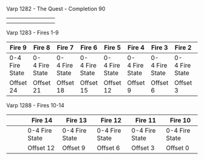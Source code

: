 Varp 1282 - The Quest - Completion 90

|     |     |     |     |     |     |     |     |
| --- | --- | --- | --- | --- | --- | --- | --- |
|     |     |     |     |     |     |     |     |
|     |     |     |     |     |     |     |     |

Varp 1283 - Fires 1-9

| Fire 9         | Fire 8         | Fire 7         | Fire 6         | Fire 5         | Fire 4         | Fire 3         | Fire 2         | Fire 1         |
| -------------- | -------------- | -------------- | -------------- | -------------- | -------------- | -------------- | -------------- | -------------- |
| 0-4 Fire State | 0-4 Fire State | 0-4 Fire State | 0-4 Fire State | 0-4 Fire State | 0-4 Fire State | 0-4 Fire State | 0-4 Fire State | 0-4 Fire State |
| Offset 24      | Offset 21      | Offset 18      | Offset 15      | Offset 12      | Offset 9       | Offset 6       | Offset 3       | Offset 0       |

Varp 1288 - Fires 10-14

|     |     |     | Fire 14        | Fire 13        | Fire 12        | Fire 11        | Fire 10        |
| --- | --- | --- | -------------- | -------------- | -------------- | -------------- | -------------- |
|     |     |     | 0-4 Fire State | 0-4 Fire State | 0-4 Fire State | 0-4 Fire State | 0-4 Fire State |
|     |     |     | Offset 12      | Offset 9       | Offset 6       | Offset 3       | Offset 0       |
